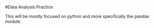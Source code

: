 #Data Analysis Practice

This will be mostly focused on python and more specifically
the pandas module.
